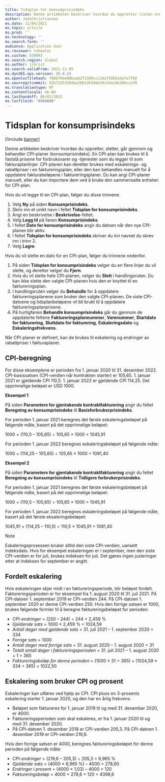 ```yaml
---
title: Tidsplan for konsumprisindeks
description: Denne artikkelen beskriver hvordan du oppretter listen over CPI-planer (Consumer Price Index – konsumprisindeks) som du henter fra Internett for å bidra til å fastslå eskaleringstillegget i abonnementsfakturering.
author: JodiChristiansen
ms.date: 11/04/2021
ms.topic: article
ms.prod: ''
ms.technology: ''
ms.search.form: ''
audience: Application User
ms.reviewer: twheeloc
ms.custom: 539093
ms.search.region: Global
ms.author: jchrist
ms.search.validFrom: 2021-11-05
ms.dyn365.ops.version: 10.0.24
ms.openlocfilehash: f08b79ee00baab3713d9ccc24a7595b1de7a7768
ms.sourcegitcommit: 52b7225350daa29b1263d8e29c54ac9e20bcca70
ms.translationtype: HT
ms.contentlocale: nb-NO
ms.lasthandoff: 06/03/2022
ms.locfileid: "8904880"
---
```

# <a name="consumer-price-index-schedule"></a>Tidsplan for konsumprisindeks

[!include [banner](../includes/banner.md)]

Denne artikkelen beskriver hvordan du oppretter, sletter, går gjennom og behandler CPI-planer (konsumprisindeks). En CPI-plan kan brukes til å fastslå prisene for forbruksvarer og -tjenester som du legger til som fakturaplanlinjer. CPI-planen kan deretter brukes med eskalerings- og rabattpriser i en faktureringsplan, eller den kan behandles manuelt for å oppdatere fakturabeløpene i faktureringsplaner. Du kan angi CPI-planer manuelt, eller du kan importere dem ved å bruke den sammensatte enheten for CPI-plan.

Hvis du vil legge til en CPI-plan, følger du disse trinnene.

1. Velg **Ny** på siden **Konsumprisindeks**.
2. Skriv inn et unikt navn i feltet **Tidsplan for konsumprisindeks**.
3. Angi en beskrivelse i **Beskrivelse**-feltet.
4. Velg **Legg til** på fanen **Konsumprisindeks**.
5. I feltet **Dato for konsumprisindeks** angir du datoen når den nye CPI-planen blir aktiv.
6. I feltet **Tidsplan for konsumprisindeks** skriver du inn navnet du skrev inn i trinn 2.
7. Velg **Lagre**.

Hvis du vil slette en dato for en CPI-plan, følger du trinnene nedenfor.

1. På siden **Tidsplan for konsumprisindeks** velger du en flere linjer du vil slette, og deretter velger du **Fjern**.
2. Hvis du vil slette hele CPI-planen, velger du **Slett** i handlingsruten. Du kan ikke slette den valgte CPI-planen hvis den er knyttet til en faktureringsplan.
3. I handlingsruten velger du **Behandle** for å oppdatere faktureringsplanene som bruker den valgte CPI-planen. De siste CPI-datoene og tidsplanbeløpene vil bli brukt til å oppdatere faktureringsplanprisene.
4. På hurtigfanen **Behandle konsumprisindeks** går du gjennom de oppdaterte feltene **Faktureringsplannummer**, **Varenummer**, **Startdato for fakturering**, **Sluttdato for fakturering**, **Eskaleringsdato** og **Eskaleringsfrekvens**.

Når CPI-planer er definert, kan de brukes til eskalering og endringer av rabattpriser i fakturaplaner.

## <a name="cpi-calculation"></a>CPI-beregning

For disse eksemplene er perioden fra 1. januar 2020 til 31. desember 2022. CPI-basissatsen (CPI-verdien når kontrakten starter) er 105,65. 1. januar 2021 er gjeldende CPI 110,5. 1. januar 2022 er gjeldende CPI 114,25. Det opprinnelige beløpet er USD 1000.

**Eksempel 1**

På siden **Parametere for gjentakende kontraktfakturering** angir du feltet **Beregning av konsumprisindeks** til **Basisforbrukerprisindeks**.

For perioden 1. januar 2021 beregnes det første eskaleringsbeløpet på følgende måte, basert på det opprinnelige beløpet:

1000 + (110,5 – 105,65) &divide; 105,65 &times; 1000 = 1045,91

For perioden 1. januar 2022 beregnes eskaleringsbeløpet på følgende måte:

1000 + (114,25 – 105,65) &divide; 105,65 &times; 1000 = 1081,40

**Eksempel 2**

På siden **Parametere for gjentakende kontraktfakturering** angir du feltet **Beregning av konsumprisindeks** til **Tidligere forbrukerprisindeks**.

For perioden 1. januar 2021 beregnes det første eskaleringsbeløpet på følgende måte, basert på det opprinnelige beløpet:

1000 + (110,5 – 105,65) &divide; 105,65 &times; 1000 = 1045,91

For perioden 1. januar 2022 beregnes eskaleringsbeløpet på følgende måte, basert på det første eksaleringsbeløpet:

1045,91 + (114,25 – 110,5) &divide; 110,5 &times; 1045,91 = 1081,40

> [!NOTE]
> Eskaleringsprosessen bruker alltid den siste CPI-verdien, uansett indeksdato. Hvis for eksempel eskaleringen er i september, men den siste CPI-verdien er for juli, brukes indeksen for juli. Det gjøres ingen justeringer etter at indeksen for september er angitt.

## <a name="prorated-escalation"></a>Fordelt eskalering

Hvis eskaleringen skjer midt i en faktureringsperiode, blir beløpet fordelt. Faktureringsperioden er for eksempel fra 1. august 2020 til 31. juli 2021. På CPI-datoen 1. september 2019 er CPI-verdien 244. På CPI-datoen 1. september 2020 er denne CPI-verdien 250. Hvis den forrige satsen er 1000, brukes følgende formler til å beregne faktureringsbeløpet for perioden:

* *CPI-endringer* = (250 – 244) &divide; 244 = 2,459 %
* *Gjeldende sats* = 1000 &times; 2,459 % = 1024,59
* *Antall dager med gjeldende sats* = 31. juli 2021 – 1. september 2020 = 334
* *Forrige sats* = 1000
* *Antall dager med forrige sats* = 31. august 2020 – 1. august 2020 = 31
* *Totalt antall dager i faktureringsperioden* = 31. juli 2021 – 1. august 2020 + 1 = 365
* *Faktureringsbeløp for denne perioden* = (1000 &times; 31 &divide; 365) + (1024,59 &times; 334 &divide; 365) = 1022,50

## <a name="escalation-that-uses-the-cpi-and-percentage"></a>Eskalering som bruker CPI og prosent

Eskaleringer kan utføres ved hjelp av CPI. CPI pluss en 3-prosents eskalering starter 1. januar 2020, og den har en årlig frekvens.

- Beløpet som faktureres for 1. januar 2019 til og med 31. desember 2020, er 4000.
- Faktureringsperioden som skal eskaleres, er fra 1. januar 2020 til og med 31. desember 2020.
- På CPI-datoen 1. desember 2018 er CPI-verdien 205,3. På CPI-datoen 1. desember 2019 er CPI-verdien 219,6.

Hvis den forrige satsen er 4000, beregnes faktureringsbeløpet for denne perioden på følgende måte:

- *CPI-endringer* = (219,6 – 205,3) &divide; 205,3 = 6,965 %
- *Gjeldende sats* = (4000 &times; 6,965 %) – 4000 = 278,60
- *Endringer i prosent* = (4000 &times; 1,03) – 4000 = 120
- *Faktureringsbeløp* = 4000 + 278,6 + 120 = 4398,6
